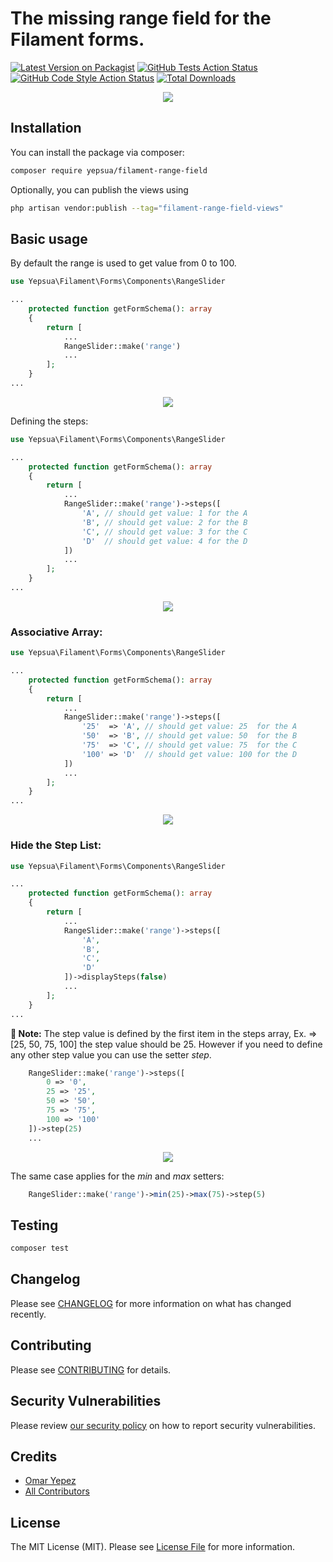 # The missing range field for the Filament forms.

[![Latest Version on Packagist](https://img.shields.io/packagist/v/yepsua/filament-range-field.svg?style=flat-square)](https://packagist.org/packages/yepsua/filament-range-field)
[![GitHub Tests Action Status](https://img.shields.io/github/workflow/status/yepsua/filament-range-field/run-tests?label=tests)](https://github.com/yepsua/filament-range-field/actions?query=workflow%3Arun-tests+branch%3Amaster)
[![GitHub Code Style Action Status](https://img.shields.io/github/workflow/status/yepsua/filament-range-field/Check%20&%20fix%20styling?label=code%20style)](https://github.com/yepsua/filament-range-field/actions?query=workflow%3A"Check+%26+fix+styling"+branch%3Amaster)
[![Total Downloads](https://img.shields.io/packagist/dt/yepsua/filament-range-field.svg?style=flat-square)](https://packagist.org/packages/yepsua/filament-range-field)

<p align="center">
  <img src="https://user-images.githubusercontent.com/1541517/168745619-aeb1370a-e8a9-4d14-bf1e-a45fcae9078b.png" />
</p>

## Installation

You can install the package via composer:

```bash
composer require yepsua/filament-range-field
```

Optionally, you can publish the views using

```bash
php artisan vendor:publish --tag="filament-range-field-views"
```

## Basic usage

By default the range is used to get value from 0 to 100.

```php
use Yepsua\Filament\Forms\Components\RangeSlider

...
    protected function getFormSchema(): array
    {
        return [
            ...
            RangeSlider::make('range')
            ...
        ];
    }
...
```

<p align="center">
  <img src="https://user-images.githubusercontent.com/1541517/168742559-97297ba2-af11-4742-b388-f9fcef0cfa78.png" />
</p>

Defining the steps:

```php
use Yepsua\Filament\Forms\Components\RangeSlider

...
    protected function getFormSchema(): array
    {
        return [
            ...
            RangeSlider::make('range')->steps([
                'A', // should get value: 1 for the A
                'B', // should get value: 2 for the B
                'C', // should get value: 3 for the C
                'D'  // should get value: 4 for the D
            ])
            ...
        ];
    }
...
```

<p align="center">
  <img src="https://user-images.githubusercontent.com/1541517/168742589-87859e0b-dd9e-46df-a5da-244f6b7e8e6d.png" />
</p>

### Associative Array:

```php
use Yepsua\Filament\Forms\Components\RangeSlider

...
    protected function getFormSchema(): array
    {
        return [
            ...
            RangeSlider::make('range')->steps([
                '25'  => 'A', // should get value: 25  for the A
                '50'  => 'B', // should get value: 50  for the B
                '75'  => 'C', // should get value: 75  for the C
                '100' => 'D'  // should get value: 100 for the D
            ])
            ...
        ];
    }
...
```

<p align="center">
  <img src="https://user-images.githubusercontent.com/1541517/168742589-87859e0b-dd9e-46df-a5da-244f6b7e8e6d.png" />
</p>

### Hide the Step List:

```php
use Yepsua\Filament\Forms\Components\RangeSlider

...
    protected function getFormSchema(): array
    {
        return [
            ...
            RangeSlider::make('range')->steps([
                'A',
                'B',
                'C',
                'D'
            ])->displaySteps(false)
            ...
        ];
    }
...
```

**📕 Note:** The step value is defined by the first item in the steps array, Ex. => [25, 50, 75, 100] the step value should be 25. However if you need to define any other step value you can use the setter *step*.</b>

```php
    RangeSlider::make('range')->steps([
        0 => '0',
        25 => '25',
        50 => '50',
        75 => '75',
        100 => '100'
    ])->step(25)
    ...
```

<p align="center">
  <img src="https://user-images.githubusercontent.com/1541517/168746120-1dfe2a03-86d9-4dca-8068-a3e71b9937f4.png" />
</p>

The same case applies for the *min* and *max* setters:

```php
    RangeSlider::make('range')->min(25)->max(75)->step(5)
```

## Testing

```bash
composer test
```

## Changelog

Please see [CHANGELOG](CHANGELOG.md) for more information on what has changed recently.

## Contributing

Please see [CONTRIBUTING](https://github.com/spatie/.github/blob/master/CONTRIBUTING.md) for details.

## Security Vulnerabilities

Please review [our security policy](../../security/policy) on how to report security vulnerabilities.

## Credits

- [Omar Yepez](https://github.com/oyepez003)
- [All Contributors](../../contributors)

## License

The MIT License (MIT). Please see [License File](LICENSE.md) for more information.
